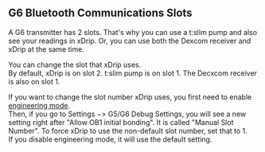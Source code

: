 ## G6 Bluetooth Communications Slots  
  
A G6 transmitter has 2 slots.  That's why you can use a t:slim pump and also see your readings in xDrip.  Or, you can use both the Dexcom receiver and xDrip at the same time.  

You can change the slot that xDrip uses.  
By default, xDrip is on slot 2.  t:slim pump is  on slot 1.  The Decxcom receiver is also on slot 1.  

If you want to change the slot number xDrip uses, you first need to enable [engineering mode](./Engineering-Mode.md).  
Then, if you go to Settings &#8722;> G5/G6 Debug Settings, you will see a new setting right after "Allow OB1 initial bonding".  It is called "Manual Slot Number".  To force xDrip to use the non-default slot number, set that to 1.  
If you disable engineering mode, it will use the default setting.  

